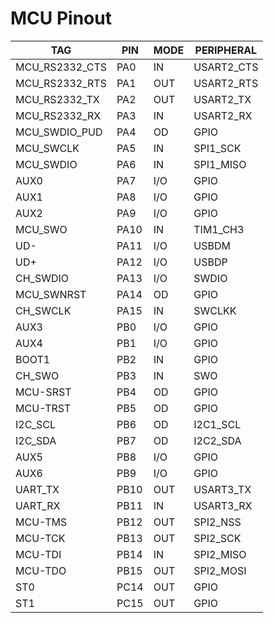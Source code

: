 
# MCU Pinout 

| TAG            | PIN  | MODE | PERIPHERAL |
|----------------|------|------|------------|
| MCU_RS2332_CTS | PA0  | IN   | USART2_CTS |
| MCU_RS2332_RTS | PA1  | OUT  | USART2_RTS |
| MCU_RS2332_TX  | PA2  | OUT  | USART2_TX  |
| MCU_RS2332_RX  | PA3  | IN   | USART2_RX  |
| MCU_SWDIO_PUD  | PA4  | OD   | GPIO       |
| MCU_SWCLK      | PA5  | IN   | SPI1_SCK   |
| MCU_SWDIO      | PA6  | IN   | SPI1_MISO  |
| AUX0           | PA7  | I/O  | GPIO       |
| AUX1           | PA8  | I/O  | GPIO       |
| AUX2           | PA9  | I/O  | GPIO       |
| MCU_SWO        | PA10 | IN   | TIM1_CH3   |
| UD-            | PA11 | I/O  | USBDM      |
| UD+            | PA12 | I/O  | USBDP      |
| CH_SWDIO       | PA13 | I/O  | SWDIO      |
| MCU_SWNRST     | PA14 | OD   | GPIO       |
| CH_SWCLK       | PA15 | IN   | SWCLKK     |
| AUX3           | PB0  | I/O  | GPIO       |
| AUX4           | PB1  | I/O  | GPIO       |
| BOOT1          | PB2  | IN   | GPIO       |
| CH_SWO         | PB3  | IN   | SWO        |
| MCU-SRST       | PB4  | OD   | GPIO       |
| MCU-TRST       | PB5  | OD   | GPIO       |
| I2C_SCL        | PB6  | OD   | I2C1_SCL   |
| I2C_SDA        | PB7  | OD   | I2C2_SDA   |
| AUX5           | PB8  | I/O  | GPIO       |
| AUX6           | PB9  | I/O  | GPIO       |
| UART_TX        | PB10 | OUT  | USART3_TX  |
| UART_RX        | PB11 | IN   | USART3_RX  |
| MCU-TMS        | PB12 | OUT  | SPI2_NSS   |
| MCU-TCK        | PB13 | OUT  | SPI2_SCK   |
| MCU-TDI        | PB14 | IN   | SPI2_MISO  |
| MCU-TDO        | PB15 | OUT  | SPI2_MOSI  |
| ST0            | PC14 | OUT  | GPIO       |
| ST1            | PC15 | OUT  | GPIO       |
